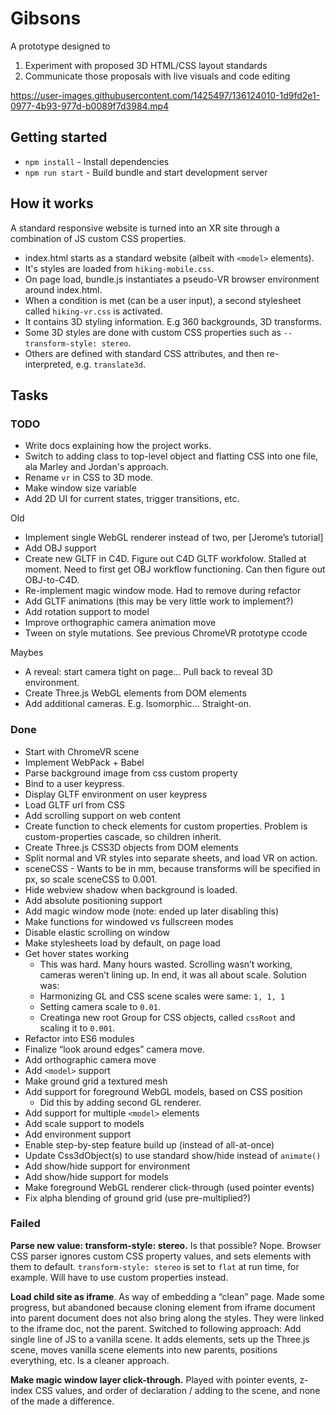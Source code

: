 # Gibsons

A prototype designed to 

1) Experiment with proposed 3D HTML/CSS layout standards
2) Communicate those proposals with live visuals and code editing

https://user-images.githubusercontent.com/1425497/136124010-1d9fd2e1-0977-4b93-977d-b0089f7d3984.mp4

## Getting started

* `npm install` - Install dependencies
* `npm run start` - Build bundle and start development server

## How it works

A standard responsive website is turned into an XR site through a combination of JS custom CSS properties.

* index.html starts as a standard website (albeit with `<model>` elements).
* It's styles are loaded from `hiking-mobile.css`.
* On page load, bundle.js instantiates a pseudo-VR browser environment around index.html.
* When a condition is met (can be a user input), a second stylesheet called `hiking-vr.css` is activated.
* It contains 3D styling information. E.g 360 backgrounds, 3D transforms.
* Some 3D styles are done with custom CSS properties such as `--transform-style: stereo`.
* Others are defined with standard CSS attributes, and then re-interpreted, e.g. `translate3d`.

## Tasks

### TODO

- Write docs explaining how the project works.
- Switch to adding class to top-level object and flatting CSS into one file, ala Marley and Jordan's approach.
- Rename `vr` in CSS to 3D mode.
- Make window size variable
- Add 2D UI for current states, trigger transitions, etc.

Old

- Implement single WebGL renderer instead of two, per [Jerome’s tutorial]
- Add OBJ support
- Create new GLTF in C4D. Figure out C4D GLTF workfolow. Stalled at moment. Need to first get OBJ workflow functioning. Can then figure out OBJ-to-C4D.
- Re-implement magic window mode. Had to remove during refactor
- Add GLTF animations (this may be very little work to implement?)
- Add rotation support to model
- Improve orthographic camera animation move
- Tween on style mutations. See previous ChromeVR prototype ccode 

Maybes

- A reveal: start camera tight on page… Pull back to reveal 3D environment.
- Create Three.js WebGL elements from DOM elements
- Add additional cameras. E.g. Isomorphic… Straight-on.


### Done

- Start with ChromeVR scene 
- Implement WebPack + Babel
- Parse background image from css custom property
- Bind to a user keypress.
- Display GLTF environment on user keypress
- Load GLTF url from CSS
- Add scrolling support on web content
- Create function to check elements for custom properties. Problem is custom-properties cascade, so children inherit.
- Create Three.js CSS3D objects from DOM elements
- Split normal and VR styles into separate sheets, and load VR on action.
- sceneCSS - Wants to be in mm, because transforms will be specified in px, so scale sceneCSS to 0.001.
- Hide webview shadow when background is loaded.
- Add absolute positioning support
- Add magic window mode (note: ended up later disabling this)
- Make functions for windowed vs fullscreen modes
- Disable elastic scrolling on window
- Make stylesheets load by default, on page load
- Get hover states working
  - This was hard. Many hours wasted. Scrolling wasn’t working, cameras weren’t lining up. In end, it was all about scale. Solution was: 
  - Harmonizing GL and CSS scene scales were same: `1, 1, 1`
  - Setting camera scale to `0.01`. 
  - Creatinga new root Group for CSS objects, called `cssRoot` and scaling it to `0.001`.
- Refactor into ES6 modules
- Finalize “look around edges” camera move.
- Add orthographic camera move
- Add `<model>` support
- Make ground grid a textured mesh
- Add support for foreground WebGL models, based on CSS position
  - Did this by adding second GL renderer.
- Add support for multiple `<model>` elements
- Add scale support to models
- Add environment support
- Enable step-by-step feature build up (instead of all-at-once)
- Update Css3dObject(s) to use standard show/hide instead of `animate()`
- Add show/hide support for environment
- Add show/hide support for models
- Make foreground WebGL renderer click-through (used pointer events)
- Fix alpha blending of ground grid (use pre-multiplied?)

### Failed

**Parse new value: transform-style: stereo.** Is that possible? Nope. Browser CSS parser ignores custom CSS property values, and sets elements with them to default. `transform-style: stereo` is set to `flat` at run time, for example. Will have to use custom properties instead. 

**Load child site as iframe**. As way of embedding a “clean” page. Made some progress, but abandoned because cloning element from iframe document into parent document does not also bring along the styles. They were linked to the iframe doc, not the parent. Switched to following approach: Add single line of JS to a vanilla scene. It adds elements, sets up the Three.js scene, moves vanilla scene elements into new parents, positions everything, etc. Is a cleaner approach.

**Make magic window layer click-through.** Played with pointer events, z-index CSS values, and order of declaration / adding to the scene, and none of the made a difference. 


